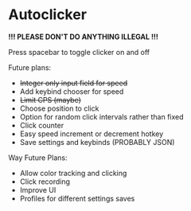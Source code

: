 # Autoclicker

__!!! PLEASE DON'T DO ANYTHING ILLEGAL !!!__

Press spacebar to toggle clicker on and off

Future plans:
- ~~Integer only input field for speed~~
- Add keybind chooser for speed
- ~~Limit CPS (maybe)~~
- Choose position to click
- Option for random click intervals rather than fixed
- Click counter
- Easy speed increment or decrement hotkey
- Save settings and keybinds (PROBABLY JSON)

Way Future Plans:
- Allow color tracking and clicking
- Click recording
- Improve UI
- Profiles for different settings saves